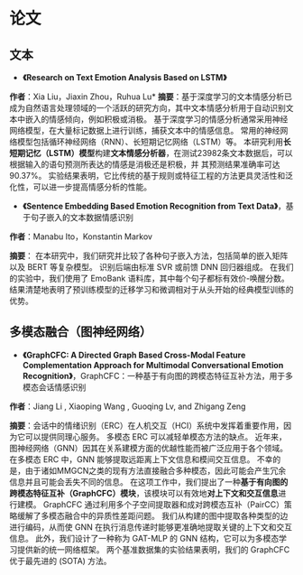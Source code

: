 # 论文

## 文本

- **《Research on Text Emotion Analysis Based on LSTM》**

**作者**：Xia Liu，Jiaxin Zhou，Ruhua Lu*
**摘要**：基于深度学习的文本情感分析已成为自然语言处理领域的一个活跃的研究方向，其中文本情感分析用于自动识别文本中嵌入的情感倾向，例如积极或消极。 基于深度学习的情感分析通常采用神经网络模型，在大量标记数据上进行训练，捕获文本中的情感信息。 常用的神经网络模型包括循环神经网络（RNN）、长短期记忆网络（LSTM）等。 本研究利用**长短期记忆（LSTM）模型**构建**文本情感分析器**，在测试23982条文本数据后，可以根据输入的语句预测所表达的情感是消极还是积极，并 其预测结果准确率可达90.37%。 实验结果表明，它比传统的基于规则或特征工程的方法更具灵活性和泛化性，可以进一步提高情感分析的性能。

- **《Sentence Embedding Based Emotion Recognition from Text Data》**，基于句子嵌入的文本数据情感识别

**作者**：Manabu Ito，Konstantin Markov

**摘要**： 在本研究中，我们研究并比较了各种句子嵌入方法，包括简单的嵌入矩阵以及 BERT 等复杂模型。 识别后端由标准 SVR 或前馈 DNN 回归器组成。 在我们的实验中，我们使用了 EmoBank 语料库，其中每个句子都标有效价-唤醒分数。 结果清楚地表明了预训练模型的迁移学习和微调相对于从头开始的经典模型训练的优势。

## 多模态融合（图神经网络）

- **《GraphCFC: A Directed Graph Based Cross-Modal Feature Complementation Approach for Multimodal Conversational Emotion Recognition》**，GraphCFC：一种基于有向图的跨模态特征互补方法，用于多模态会话情感识别

**作者**：Jiang Li  , Xiaoping Wang  , Guoqing Lv, and Zhigang Zeng 

**摘要**：会话中的情绪识别（ERC）在人机交互（HCI）系统中发挥着重要作用，因为它可以提供同理心服务。 多模态 ERC 可以减轻单模态方法的缺点。 近年来，图神经网络（GNN）因其在关系建模方面的优越性能而被广泛应用于各个领域。 在多模态 ERC 中，GNN 能够提取远距离上下文信息和模间交互信息。 不幸的是，由于诸如MMGCN之类的现有方法直接融合多种模态，因此可能会产生冗余信息并且可能会丢失不同的信息。 在这项工作中，我们提出了一种**基于有向图的跨模态特征互补（GraphCFC）模块**，该模块可以有效地**对上下文和交互信息**进行建模。 GraphCFC 通过利用多个子空间提取器和成对跨模态互补（PairCC）策略缓解了多模态融合中的异质性差距问题。 我们从构建的图中提取各种类型的边进行编码，从而使 GNN 在执行消息传递时能够更准确地提取关键的上下文和交互信息。 此外，我们设计了一种称为 GAT-MLP 的 GNN 结构，它可以为多模态学习提供新的统一网络框架。 两个基准数据集的实验结果表明，我们的 GraphCFC 优于最先进的 (SOTA) 方法。